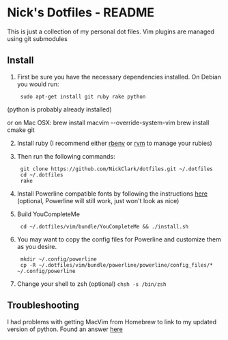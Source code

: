 Nick's Dotfiles - README
=======================

This is just a collection of my personal dot files. Vim plugins are managed
using git submodules

Install
-------
1. First be sure you have the necessary dependencies installed. On Debian
you would run:

        sudo apt-get install git ruby rake python
(python is probably already installed)

or on Mac OSX:
        brew install macvim --override-system-vim
        brew install cmake git

2. Install ruby (I recommend either [rbenv](http://rbenv.org/) or
[rvm](http://beginrescueend.com/) to manage your rubies)

3. Then run the following commands:

        git clone https://github.com/NickClark/dotfiles.git ~/.dotfiles
        cd ~/.dotfiles
        rake

4. Install Powerline compatible fonts by following the
   instructions [here](https://github.com/Lokaltog/powerline-fonts) (optional, Powerline will still work, just
won't look as nice)

5. Build YouCompleteMe

        cd ~/.dotfiles/vim/bundle/YouCompleteMe && ./install.sh

6. You may want to copy the config files for Powerline and customize them as you desire.

        mkdir ~/.config/powerline
        cp -R ~/.dotfiles/vim/bundle/powerline/powerline/config_files/* ~/.config/powerline

5. Change your shell to zsh (optional) `chsh -s /bin/zsh`

Troubleshooting
---------------
I had problems with getting MacVim from Homebrew to link to my updated
version of python. Found an answer [here](http://superuser.com/questions/440981/how-can-i-use-the-homebrew-python-version-with-homebrew-macvim-on-snow-leopard/440982#440982)
